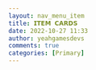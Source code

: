 ```yaml
---
layout: nav_menu_item
title: 𝗜𝗧𝗘𝗠 𝗖𝗔𝗥𝗗𝗦
date: 2022-10-27 11:33
author: yeahgamesdevs
comments: true
categories: [Primary]
---
```


